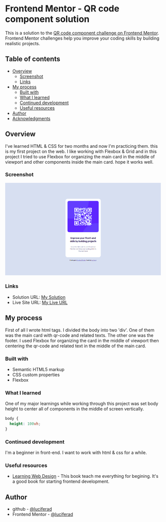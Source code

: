 # Frontend Mentor - QR code component solution

This is a solution to the [QR code component challenge on Frontend Mentor](https://www.frontendmentor.io/challenges/qr-code-component-iux_sIO_H). Frontend Mentor challenges help you improve your coding skills by building realistic projects. 

## Table of contents

- [Overview](#overview)
  - [Screenshot](#screenshot)
  - [Links](#links)
- [My process](#my-process)
  - [Built with](#built-with)
  - [What I learned](#what-i-learned)
  - [Continued development](#continued-development)
  - [Useful resources](#useful-resources)
- [Author](#author)
- [Acknowledgments](#acknowledgments)


## Overview

I've learned HTML & CSS for two months and now I'm practicing them. this is my first project on the web. I like working with Flexbox & Grid and in this project I tried to use Flexbox for organizing the main card in the middle of viewport and other components inside the main card. hope it works well.

### Screenshot

![](design/desktop-qr.png)

### Links

- Solution URL: [My Solution](https://github.com/luciferad/qr-code-component-main/settings/pages)
- Live Site URL: [My Live URL](https://luciferad.github.io/qr-code-component-main/)

## My process

First of all I wrote html tags. I divided the body into two 'div'. One of them was the main card with qr-code and related texts. The other one was the footer. I used Flexbox for organizing the card in the middle of viewport then centering the qr-code and related text in the middle of the main card.

### Built with

- Semantic HTML5 markup
- CSS custom properties
- Flexbox

### What I learned

One of my major learnings while working through this project was set body height to center all of components in the middle of screen vertically.
```css
body {
  height: 100vh;
}
```

### Continued development

I'm a beginner in front-end. I want to work with html & css for a while.

### Useful resources

- [Learning Web Design](https://www.amazon.com/Learning-Web-Design-Beginners-JavaScript/dp/1491960205) - This book teach me everything for begining. It's a good book for starting frontend development.

## Author

- github - [@luciferad](https://github.com/luciferad/)
- Frontend Mentor - [@luciferad](https://www.frontendmentor.io/profile/luciferad)

